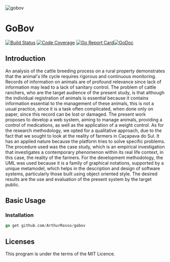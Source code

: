 ![gobov](https://i.imgur.com/V2xwyqS.jpg "GoBov")

# GoBov

[![Build Status](https://travis-ci.org/ArthurRosso/gobov.svg?branch=master)](https://travis-ci.org/ArthurRosso/gobov)
[![Code Coverage](https://codecov.io/gh/ArthurRosso/gobov/branch/master/graph/badge.svg)](https://codecov.io/gh/ArthurRosso/gobov)
[![Go Report Card](https://goreportcard.com/badge/github.com/ArthurRosso/gobov)](https://goreportcard.com/report/github.com/ArthurRosso/gobov)[![GoDoc](https://godoc.org/github.com/ArthurRosso/gobov?status.svg)](https://godoc.org/github.com/ArthurRosso/gobov)

## Introduction

An analysis of the cattle breeding process on a rural property demonstrates that the animal's life cycle requires rigorous and continuous monitoring. Records of information on animals are of profound relevance since lack of information may lead to a lack of sanitary control. The problem of cattle ranchers, who are the target audience of the present study, is that although the individual registration of animals is essential because it contains information essential to the management of these animals, this is not a usual practice, since it is a task often complicated, when done only on paper, since this record can be lost or damaged. The present work proposes to develop a web system, aiming to manage animals, providing a control of medications, as well as the application of a weight control. As for the research methodology, we opted for a qualitative approach, due to the fact that we sought to look at the reality of farmers in Caçapava do Sul. It has an applied nature because the platform tries to solve specific problems. The procedure used was the case study, which is an empirical investigation that investigates a contemporary phenomenon within its real life context, in this case, the reality of the farmers. For the development methodology, the UML was used because it is a family of graphical notations, supported by a unique metamodel, which helps in the description and design of software systems, particularly those built using object oriented style. The desired results are the use and evaluation of the present system by the target public.

## Basic Usage

### Installation

```go
go get github.com/ArthurRosso/gobov
```

## Licenses

This program is under the terms of the MIT Licence.
